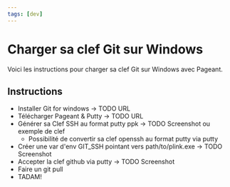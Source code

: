 ```yaml
---
tags: [dev]
---
```

# Charger sa clef Git sur Windows

Voici les instructions pour charger sa clef Git sur Windows avec Pageant.

## Instructions
- Installer Git for windows -> TODO URL
- Télécharger Pageant & Putty -> TODO URL
- Générer sa Clef SSH au format putty ppk -> TODO Screenshot ou exemple de clef
  - Possibilité de convertir sa clef openssh au format putty via putty
- Créer une var d'env GIT_SSH pointant vers path/to/plink.exe -> TODO Screenshot
- Accepter la clef github via putty -> TODO Screenshot
- Faire un git pull
- TADAM!
